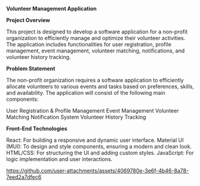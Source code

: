 **Volunteer Management Application**

**Project Overview**

This project is designed to develop a software application for a non-profit organization to efficiently manage and optimize their volunteer activities. The application includes functionalities for user registration, profile management, event management, volunteer matching, notifications, and volunteer history tracking.

**Problem Statement**

The non-profit organization requires a software application to efficiently allocate volunteers to various events and tasks based on preferences, skills, and availability. The application will consist of the following main components:

User Registration & Profile Management
Event Management
Volunteer Matching
Notification System
Volunteer History Tracking

**Front-End Technologies**

React: For building a responsive and dynamic user interface.
Material UI (MUI): To design and style components, ensuring a modern and clean look.
HTML/CSS: For structuring the UI and adding custom styles.
JavaScript: For logic implementation and user interactions.

https://github.com/user-attachments/assets/4069780e-3e6f-4b46-8a78-7eed2a7dfec6

